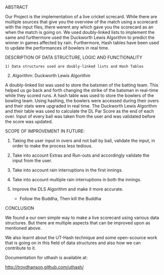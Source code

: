 
ABSTRACT

Our Project is the implementation of a live cricket screcard. While there are multiple sources that give you the overview of the match using a scorecard with the input files, there werent any which gave you the scorecard as an when the match is going on. We used doubly-linked lists to implement the same and furthermore used the Duckworth Lewis Algorithm to predict the winner in games affected by rain. Furthermore, Hash tables have been used to update the performances of bowlers in real time. 




DESCRIPTION OF DATA STRUCTURE, LOGIC AND FUNCTIONALITY 

    1) Data structures used are doubly-linked lists and Hash Tables
2)  Algorithm: Duckworth Lewis  Algorithm

A doubly-linked list was used to store the batsmen of the batting team. This helped us go back and forth changing the strike of the batsman in real-time while they scored runs. 
A hash table was used to store the bowlers of the bowling team. Using hashing, the bowlers were accessed during their overs and their stats were upgraded in real time.
The Duckworth Lewis Algorithm and their table was used to calculate the DL Par Score as the end of each over.
Input of every ball was taken from the user and was validated before the score was updated.


SCOPE OF IMPROVEMENT IN FUTURE:

1) Taking the user input in overs and not ball by ball, validate the input, in order to make the process less tedious.

2) Take into account Extras and Run-outs and accordingly validate the input from the user.

3) Take into account rain interruptions in the first innings.

4) Take into account multiple rain interruptions in both the innings.

5) Improve the DLS Algorithm and make it more accurate.
	- Follow the Buddha, Then kill the Buddha 


CONCLUSION

We found a our own simple way to make a live scorecard using  various data structures. But there are multiple aspects that can be improved upon as mentioned above. 

We also learnt about the UT-Hash technique and some open-scource work that is going on in this field of data structures and also how we can contribute to it.

Documentation for uthash is available at:

http://troydhanson.github.com/uthash/


